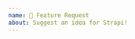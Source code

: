 ```yaml
---
name: 🚀 Feature Request
about: Suggest an idea for Strapi!
---
```


<!--
Hello 👋 Thank you for submitting a feature request.

We are using ProductBoard to manage our roadmap and feature request.

Can you please submit your feature request here: https://portal.productboard.com/strapi
-->



